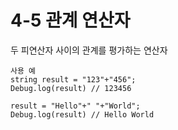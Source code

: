 # 4-5 관계 연산자
두 피연산자 사이의 관계를 평가하는 연산자

```
사용 예
string result = "123"+"456";
Debug.log(result) // 123456

result = "Hello"+" "+"World";
Debug.log(result) // Hello World

```


